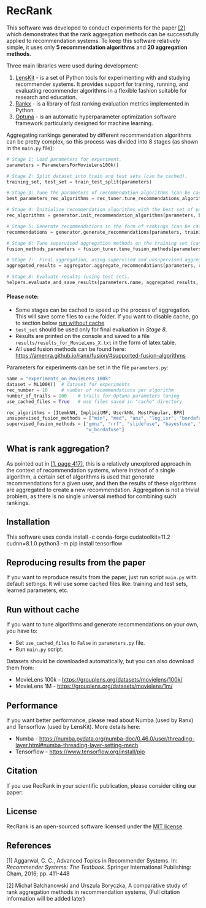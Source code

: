 # RecRank
This software was developed to conduct experiments for the paper [[2]](#2) 
which demonstrates that the rank aggregation methods can be successfully applied to recommendation systems. 
To keep this software relatively simple, it uses only **5 recommendation algorithms** and **20 aggregation methods**.

Three main libraries were used during development:
1. [LensKit](https://github.com/lenskit/lkpy) - is a set of Python tools for experimenting with and studying recommender systems. It provides support for training, running, and evaluating recommender algorithms in a flexible fashion suitable for research and education.
2. [Rankx](https://github.com/AmenRa/ranx) - is a library of fast ranking evaluation metrics implemented in Python.
3. [Optuna](https://github.com/optuna/optuna) - is an automatic hyperparameter optimization software framework particularly designed for machine learning.

Aggregating rankings generated by different recommendation algorithms can be pretty complex,
so this process was divided into 8 stages (as shown in the `main.py` file):
```python
# Stage 1: Load parameters for experiment.
parameters = ParametersForMovieLens100k()

# Stage 2: Split dataset into train and test sets (can be cached).
training_set, test_set = train_test_split(parameters)

# Stage 3: Tune the parameters of recommendation algorithms (can be cached).
best_parameters_rec_algorithms = rec_tuner.tune_recommendations_algorithms(parameters, training_set)

# Stage 4: Initialize recommendation algorithms with the best set of parameters found in stage 3.
rec_algorithms = generator.init_recommendation_algorithms(parameters, best_parameters_rec_algorithms)

# Stage 5: Generate recommendations in the form of rankings (can be cached).
recommendations = generator.generate_recommendations(parameters, training_set, rec_algorithms)

# Stage 6: Tune supervised aggregation methods on the training set (can be cached).
fusion_methods_parameters = fusion_tuner.tune_fusion_methods(parameters, training_set, rec_algorithms)

# Stage 7:  Final aggregation, using supervised and unsupervised aggregation methods.
aggregated_results = aggregator.aggregate_recommendations(parameters, recommendations, fusion_methods_parameters)

# Stage 8: Evaluate results (using test set).
helpers.evaluate_and_save_results(parameters.name, aggregated_results, best_parameters_rec_algorithms, test_set)
```

#### Please note:
* Some stages can be cached to speed up the process of aggregation. This will save some files to `cache` folder. If you want to disable cache, go to section below [run without cache](#run-without-cache)
* `test_set` should be used only for final evaluation in *Stage 8*.
* Results are printed on the console and saved to a file `results/results_for_MovieLens_X.txt` in the form of latex table.
* All used fusion methods can be found here: https://amenra.github.io/ranx/fusion/#supported-fusion-algorithms

Parameters for experiments can be set in the file `parameters.py`:
```python
name = "experiments_on_MovieLens_100k"
dataset = ML100K()  # dataset for experiments
rec_number = 10     # number of recommendations per algorithm
number_of_trails = 100    # trails for Optuna parameters tuning
use_cached_files = True   # use files saved in "cache" directory

rec_algorithms = [ItemkNN, ImplicitMF, UserkNN, MostPopular, BPR]
unsupervised_fusion_methods = ["min", "med", "anz", "log_isr", "bordafuse", "condorcet", "max", "sum", "mnz", "isr"]
supervised_fusion_methods = ["gmnz", "rrf", "slidefuse", "bayesfuse", "wmnz", "rbc", "logn_isr", "posfuse", "wsum",
                             "w_bordafuse"]
```

## What is rank aggregation?
As pointed out in [[1, page 417]](#1), this is a relatively unexplored approach in the context of 
recommendation systems, where instead of a single algorithm, 
a certain set of algorithms is used that generate recommendations for a given user, 
and then the results of these algorithms are aggregated to create
a new recommendation. Aggregation is not a trivial problem,
as there is no single universal method for combining such rankings.

## Installation
This software uses 
conda install -c conda-forge cudatoolkit=11.2 cudnn=8.1.0
python3 -m pip install tensorflow

## Reproducing results from the paper
If you want to reproduce results from the paper, just run script `main.py` with default settings. 
It will use some cached files like: training and test sets, learned parameters, etc.

## Run without cache
If you want to tune algorithms and generate recommendations on your own, you have to:
* Set `use_cached_files` to `False` in `parameters.py` file. 
* Run `main.py` script.

Datasets should be downloaded automatically, but you can also download them from:
* MovieLens 100k - https://grouplens.org/datasets/movielens/100k/
* MovieLens 1M - https://grouplens.org/datasets/movielens/1m/

## Performance
If you want better performance, please read about Numba (used by Ranx) and Tensorflow (used by LensKit). More details here:
- Numba - https://numba.pydata.org/numba-doc/0.46.0/user/threading-layer.html#numba-threading-layer-setting-mech
- Tensorflow - https://www.tensorflow.org/install/pip

## Citation
If you use RecRank in your scientific publication, please consider citing our paper:

## License
RecRank is an open-sourced software licensed under the [MIT license](LICENSE.md).

## References
<a id="1">[1]</a>
Aggarwal, C. C.,
Advanced Topics in Recommender Systems.
In: *Recommender Systems: The Textbook*.
Springer International Publishing:
Cham, 2016;
pp. 411-448

<a id="2">[2]</a>
Michał Bałchanowski and Urszula Boryczka,
A comparative study of rank aggregation methods in recommendation systems,
(Full citation information will be added later)
